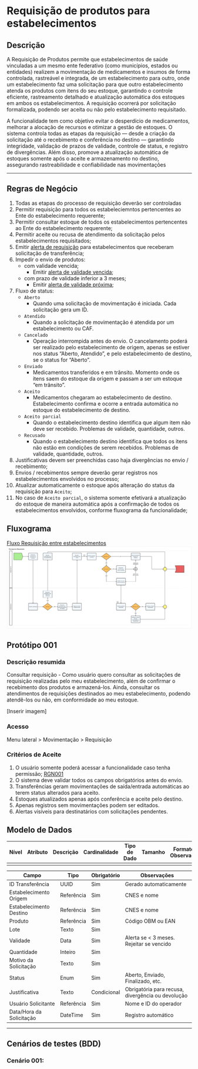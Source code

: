 # Requisição de produtos para estabelecimentos

<!-- Não sei se é para retirar, mas achei estranho permanecer aqui: ## História de Usuário

**Como** usuário do sistema de gestão farmacêutica,  
**Quero** realizar requisições de produtos para estabelecimentos,  
**Para que** eu possa recompor meu estoque e garantir a disponibilidade de produtos para atender os usuários SUS.

---
-->
## Descrição

A  Requisição de Produtos permite que estabelecimentos de saúde vinculadas a um mesmo ente federativo (como municípios, estados ou entidades) realizem a movimentação de medicamentos e insumos de forma controlada, rastreável e integrada, de um estabelecimento para outro,  onde um estabelecimento faz uma solicitação para que outro estabelecimento atenda os produtos com itens do seu estoque, garantindo o controle eficiente, rastreamento detalhado e atualização automática dos estoques em ambos os estabelecimentos. A requisição ocorrerá por solicitação formalizada, podendo ser aceita ou não pelo estabelecimento requisitado. 

A funcionalidade tem como objetivo evitar o desperdício de medicamentos, melhorar a alocação de recursos e otimizar a gestão de estoques. O sistema controla todas as etapas da requisição — desde a criação da solicitação até o recebimento e conferência no destino — garantindo integridade, validação de prazos de validade, controle de status, e registro de divergências. Além disso, promove a atualização automática de estoques somente após o aceite e armazenamento no destino, assegurando rastreabilidade e confiabilidade nas movimentações 

---
## Regras de Negócio

1. Todas as etapas do processo de requisição deverão ser controladas
2. Permitir requisição para todos os estabeleciemntos pertencentes ao Ente do estabelecimento requerente;
3. Permitir consultar estoque de todos os estabelecimentos pertencentes ao Ente do estabelecimento requerente;
4. Permitir aceite ou recusa de atendimento da solicitação pelos estabelecimentos requisitados;
5. Emitir [alerta de requisição](DocumentoDeMensagensv2.md#msg098) para estabelecimentos que receberam solicitação de transferência;
6. Impedir o envio de produtos:
    - com validade vencida;
        - Emitir [alerta de validade vencida](DocumentoDeMensagensv2.md#msg096);
    - com prazo de validade inferior a 3 meses;
        - Emitir [alerta de validade próxima](DocumentoDeMensagensv2.md#msg097);
7. Fluxo de status:
    - `Aberto`
        - Quando uma solicitação de movimentação é iniciada. Cada solicitação gera um ID.
    - `Atendido`
        - Quando a solicitação de movimentação é atendida por um estabelecimento ou CAF.
    - `Cancelado`
        - Operação interrompida antes do envio. O cancelamento poderá ser realizado pelo estabelecimento de origem, apenas se estiver nos status “Aberto, Atendido”, e pelo estabelecimento de destino, se o status for “Aberto”.
    - `Enviado`
        - Medicamentos transferidos e em trânsito. Momento onde os itens saem do estoque da origem e passam a ser um estoque “em trânsito”.
    - `Aceito`
        - Medicamentos chegaram ao estabelecimento de destino. Estabelecimento confirma e ocorre a entrada automática no estoque do estabelecimento de destino.
    - `Aceito parcial`
        - Quando o estabelecimento destino identifica que algum item não deve ser recebido. Problemas de validade, quantidade, outros.
    - `Recusado`
        - Quando o estabelecimento destino identifica que todos os itens não estão em condições de serem recebidos. Problemas de validade, quantidade, outros.
8. Justificativas devem ser preenchidas caso haja divergências no envio / recebimento;
9. Envios / recebimentos sempre deverão gerar registros nos estabelecimentos envolvidos no processo;
10. Atualizar automaticamente o estoque após alteração do status da requisição para `Aceito`;
11. No caso de `Aceito parcial`, o sistema somente efetivará a atualização do estoque de maneira automática após a confirmação de todos os estabelecimentos envolvidos, conforme fluxograma da funcionalidade;

## Fluxograma

[Fluxo Requisição entre estabelecimentos](../imagens/ete041-fluxo-requisicao.png)
![Fluxo Requisição entre estabelecimentos](../imagens/ete041-fluxo-requisicao.png)

## Protótipo 001

### Descrição resumida 
Consultar requisição - Como usuário quero consultar as solicitações de requisição realizadas pelo meu estabelecimento, além de confirmar o recebimento dos produtos e armazená-los.  Ainda, consultar os atendimentos de requisições destinados ao meu estabelecimento, podendo atendê-los ou não, em conformidade ao meu estoque. 

[Inserir imagem]

### Acesso 
Menu lateral > Movimentação > Requisição 

### Critérios de Aceite

1. O usuário somente poderá acessar a funcionalidade caso tenha permissão; [RGN001](DocumentoDeRegrasv2.md#rgn001)
2. O sistema deve validar todos os campos obrigatórios antes do envio.
3. Transferências geram movimentações de saída/entrada automáticas ao terem status alterados para aceito.
4. Estoques atualizados apenas após conferência e aceite pelo destino.
5. Apenas registros sem movimentações podem ser editados.
6. Alertas visíveis para destinatários com solicitações pendentes.

## Modelo de Dados

| Nível | Atributo | Descrição | Cardinalidade | Tipo de Dado | Tamanho | Formato / Observação |
|-------|----------|-----------|---------------|--------------|---------|----------------------|
|       |          |           |               |              |         |                      |

| Campo                       | Tipo             | Obrigatório | Observações                                              |
|-----------------------------|------------------|-------------|----------------------------------------------------------|
| ID Transferência            | UUID             | Sim         | Gerado automaticamente                                   |
| Estabelecimento Origem      | Referência       | Sim         | CNES e nome                                              |
| Estabelecimento Destino     | Referência       | Sim         | CNES e nome                                              |
| Produto                     | Referência       | Sim         | Código OBM ou EAN                                        |
| Lote                        | Texto            | Sim         |                                                          |
| Validade                    | Data             | Sim         | Alerta se < 3 meses. Rejeitar se vencido                 |
| Quantidade                  | Inteiro          | Sim         |                                                          |
| Motivo da Solicitação       | Texto            | Sim         |                                                          |
| Status                      | Enum             | Sim         | Aberto, Enviado, Finalizado, etc.                        |
| Justificativa               | Texto            | Condicional | Obrigatória para recusa, divergência ou devolução        |
| Usuário Solicitante         | Referência       | Sim         | Nome e ID do operador                                    |
| Data/Hora da Solicitação    | DateTime         | Sim         | Registro automático                                      |

---

## Cenários de testes (BDD)
### Cenário 001: 